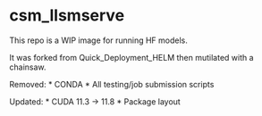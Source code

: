 # csm_llsmserve

This repo is a WIP image for running HF models.

It was forked from Quick_Deployment_HELM then mutilated with a chainsaw.

Removed: 
    * CONDA
    * All testing/job submission scripts

Updated:
    * CUDA 11.3 -> 11.8
    * Package layout
